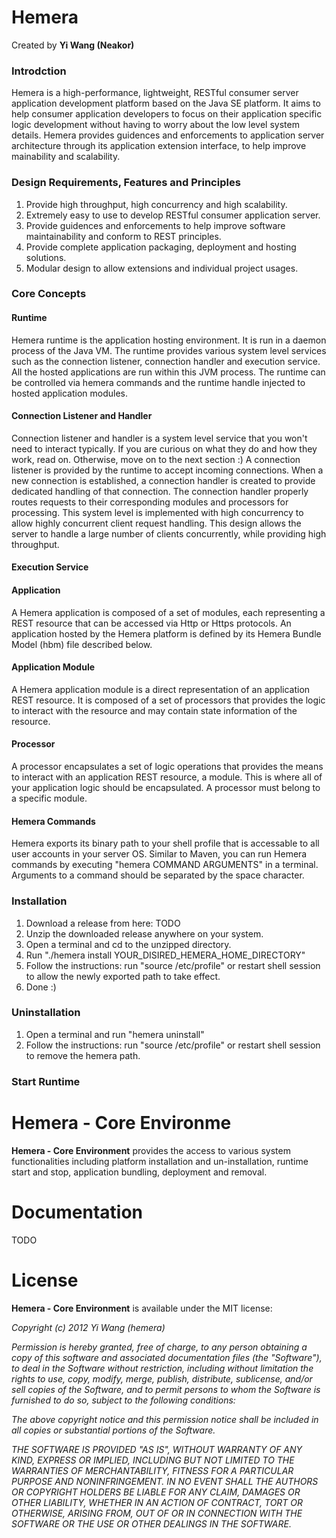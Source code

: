 # Hemera
Created by **Yi Wang (Neakor)**

### Introdction

Hemera is a high-performance, lightweight, RESTful consumer server application
development platform based on the Java SE platform. It aims to help consumer
application developers to focus on their application specific logic development
without having to worry about the low level system details. Hemera provides
guidences and enforcements to application server architecture through its
application extension interface, to help improve mainability and scalability.

### Design Requirements, Features and Principles

1. Provide high throughput, high concurrency and high scalability.
2. Extremely easy to use to develop RESTful consumer application server.
3. Provide guidences and enforcements to help improve software maintainability
and conform to REST principles.
4. Provide complete application packaging, deployment and hosting solutions.
5. Modular design to allow extensions and individual project usages.

### Core Concepts

#### Runtime

Hemera runtime is the application hosting environment. It is run in a daemon process
of the Java VM. The runtime provides various system level services such as the
connection listener, connection handler and execution service. All the hosted
applications are run within this JVM process. The runtime can be controlled
via hemera commands and the runtime handle injected to hosted application modules.

#### Connection Listener and Handler

Connection listener and handler is a system level service that you won't need to
interact typically. If you are curious on what they do and how they work, read on.
Otherwise, move on to the next section :) A connection listener is provided by
the runtime to accept incoming connections. When a new connection is established,
a connection handler is created to provide dedicated handling of that connection.
The connection handler properly routes requests to their corresponding modules
and processors for processing. This system level is implemented with high
concurrency to allow highly concurrent client request handling. This design
allows the server to handle a large number of clients concurrently, while providing
high throughput.

#### Execution Service

#### Application

A Hemera application is composed of a set of modules, each representing a REST
resource that can be accessed via Http or Https protocols. An application hosted
by the Hemera platform is defined by its Hemera Bundle Model (hbm) file described
below.

#### Application Module

A Hemera application module is a direct representation of an application REST
resource. It is composed of a set of processors that provides the logic to
interact with the resource and may contain state information of the resource.

#### Processor

A processor encapsulates a set of logic operations that provides the means to interact
with an application REST resource, a module. This is where all of your application
logic should be encapsulated. A processor must belong to a specific module.

#### Hemera Commands

Hemera exports its binary path to your shell profile that is accessable to all
user accounts in your server OS. Similar to Maven, you can run Hemera commands
by executing "hemera COMMAND ARGUMENTS" in a terminal. Arguments to a command
should be separated by the space character.

### Installation

1. Download a release from here: TODO
2. Unzip the downloaded release anywhere on your system.
3. Open a terminal and cd to the unzipped directory.
4. Run "./hemera install YOUR_DISIRED_HEMERA_HOME_DIRECTORY"
5. Follow the instructions: run "source /etc/profile" or restart shell session to
allow the newly exported path to take effect.
6. Done :)

### Uninstallation

1. Open a terminal and run "hemera uninstall"
2. Follow the instructions: run "source /etc/profile" or restart shell session to
remove the hemera path.

### Start Runtime


# Hemera - Core Environme

**Hemera - Core Environment** provides the access to various system
functionalities including platform installation and un-installation, runtime
start and stop, application bundling, deployment and removal.

# Documentation
TODO

# License

**Hemera - Core Environment** is available under the MIT license:

*Copyright (c) 2012 Yi Wang (hemera)*

*Permission is hereby granted, free of charge, to any person obtaining a copy*
*of this software and associated documentation files (the "Software"), to deal*
*in the Software without restriction, including without limitation the rights*
*to use, copy, modify, merge, publish, distribute, sublicense, and/or sell*
*copies of the Software, and to permit persons to whom the Software is*
*furnished to do so, subject to the following conditions:*

*The above copyright notice and this permission notice shall be included in*
*all copies or substantial portions of the Software.*

*THE SOFTWARE IS PROVIDED "AS IS", WITHOUT WARRANTY OF ANY KIND, EXPRESS OR*
*IMPLIED, INCLUDING BUT NOT LIMITED TO THE WARRANTIES OF MERCHANTABILITY,*
*FITNESS FOR A PARTICULAR PURPOSE AND NONINFRINGEMENT. IN NO EVENT SHALL THE*
*AUTHORS OR COPYRIGHT HOLDERS BE LIABLE FOR ANY CLAIM, DAMAGES OR OTHER*
*LIABILITY, WHETHER IN AN ACTION OF CONTRACT, TORT OR OTHERWISE, ARISING FROM,*
*OUT OF OR IN CONNECTION WITH THE SOFTWARE OR THE USE OR OTHER DEALINGS IN*
*THE SOFTWARE.*